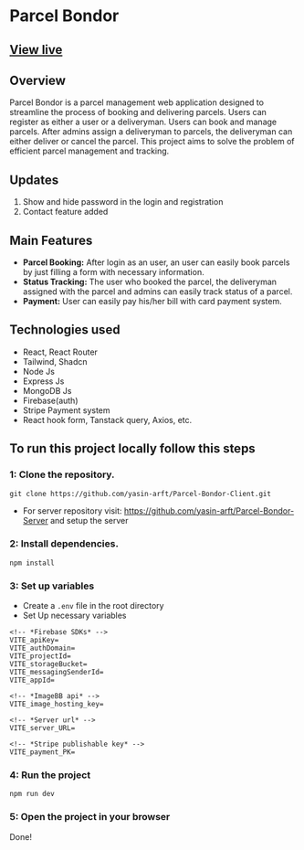# Parcel Bondor

[View live](https://parcel-bondor.web.app)
-
## Overview
Parcel Bondor is a parcel management web application designed to streamline the process of booking and delivering parcels. Users can register as either a user or a deliveryman. Users can book and manage parcels. After admins assign a deliveryman to parcels, the deliveryman can either deliver or cancel the parcel. This project aims to solve the problem of efficient parcel management and tracking.

## Updates
1. Show and hide password in the login and registration
2. Contact feature added

## Main Features
- **Parcel Booking:** After login as an user, an user can easily book parcels by just filling a form with necessary information.
- **Status Tracking:** The user who booked the parcel, the deliveryman assigned with the parcel and admins can easily track status of a parcel.
- **Payment:** User can easily pay his/her bill with card payment system.

## Technologies used
- React, React Router
- Tailwind, Shadcn
- Node Js
- Express Js
- MongoDB Js
- Firebase(auth)
- Stripe Payment system
- React hook form, Tanstack query, Axios, etc.

## To run this project locally follow this steps

### 1: Clone the repository.
```
git clone https://github.com/yasin-arft/Parcel-Bondor-Client.git
```
- For server repository visit: https://github.com/yasin-arft/Parcel-Bondor-Server and setup the server

### 2: Install dependencies.
```
npm install
```
### 3: Set up variables
- Create a `.env` file in the root directory
- Set Up necessary variables

```
<!-- *Firebase SDKs* -->
VITE_apiKey=
VITE_authDomain=
VITE_projectId=
VITE_storageBucket=
VITE_messagingSenderId=
VITE_appId=

<!-- *ImageBB api* -->
VITE_image_hosting_key=

<!-- *Server url* -->
VITE_server_URL=

<!-- *Stripe publishable key* -->
VITE_payment_PK=
```

### 4: Run the project
```
npm run dev
```

### 5: Open the project in your browser

Done!